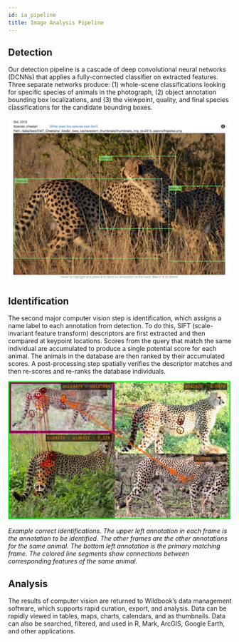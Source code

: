 ```yaml
---
id: ia_pipeline
title: Image Analysis Pipeline
---
```


## Detection
Our detection pipeline is a cascade of deep convolutional neural networks (DCNNs) that applies a fully-connected classifier on extracted features. Three separate networks produce: (1) whole-scene classifications looking for specific species of animals in the photograph, (2) object annotation bounding box localizations, and (3) the viewpoint, quality, and final species classifications for the candidate bounding boxes.

![detection](../../static/img/ia_pipeline_1.png)

## Identification
The second major computer vision step is identification, which assigns a name label to each annotation from detection. To do this, SIFT (scale-invariant feature transform) descriptors are first extracted and then compared at keypoint locations. Scores from the query that match the same individual are accumulated to produce a single potential score for each animal. The animals in the database are then ranked by their accumulated scores. A post-processing step spatially verifies the descriptor matches and then re-scores and re-ranks the database individuals.

![identification](../../static/img/ia_pipeline_2.jpg)

*Example correct identifications. The upper left annotation in each frame is the annotation to be identified. The other frames are the other annotations for the same animal. The bottom left annotation is the primary matching frame. The colored line segments show connections between corresponding features of the same animal.*

## Analysis 
The results of computer vision are returned to Wildbook’s data management software, which supports rapid curation, export, and analysis. Data can be rapidly viewed in tables, maps, charts, calendars, and as thumbnails. Data can also be searched, filtered, and used in R, Mark, ArcGIS, Google Earth, and other applications.

